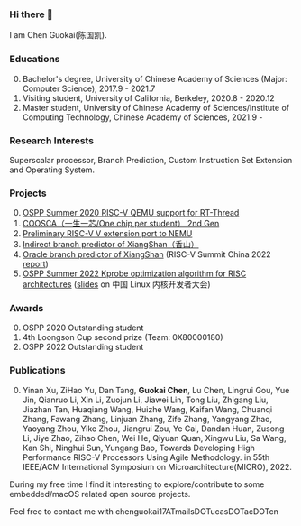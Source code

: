 ### Hi there 👋

I am Chen Guokai(陈国凯).

### Educations

0. Bachelor's degree, University of Chinese Academy of Sciences (Major: Computer Science), 2017.9 - 2021.7
1. Visiting student, University of California, Berkeley, 2020.8 - 2020.12
2. Master student, University of Chinese Academy of Sciences/Institute of Computing Technology, Chinese Academy of Sciences, 2021.9 - 

### Research Interests

Superscalar processor, Branch Prediction, Custom Instruction Set Extension and Operating System.

### Projects

0. [OSPP Summer 2020 RISC-V QEMU support for RT-Thread](https://www.bilibili.com/video/BV19K4y1j7jR)
1. [COOSCA（一生一芯/One chip per student） 2nd Gen](https://github.com/chenguokai/mb-core)
2. [Preliminary RISC-V V extension port to NEMU](https://github.com/OpenXiangShan/NEMU/tree/master/src/isa/riscv64/instr/rvv)
3. [Indirect branch predictor of XiangShan（香山）](https://github.com/OpenXiangShan/XiangShan/tree/master/src/main/scala/xiangshan/frontend)
4. [Oracle branch predictor of XiangShan](https://github.com/OpenXiangShan/XiangShan/tree/decoupled-oracle/src/main/scala/xiangshan/frontend) (RISC-V Summit China 2022 [report](https://www.bilibili.com/video/BV1BU4y1z7Xo/))
5. [OSPP Summer 2022 Kprobe optimization algorithm for RISC architectures](https://summer-ospp.ac.cn/#/org/prodetail/22b970495) ([slides](https://github.com/chenguokai/chenguokai/blob/master/Kprobe优化算法16_9.pptx) on 中国 Linux 内核开发者大会)

### Awards

0. OSPP 2020 Outstanding student
1. 4th Loongson Cup second prize (Team: 0X80000180)
2. OSPP 2022 Outstanding student

### Publications

0. Yinan Xu, ZiHao Yu, Dan Tang, **Guokai Chen**, Lu Chen, Lingrui Gou, Yue Jin, Qianruo Li, Xin Li, Zuojun Li, Jiawei Lin, Tong Liu, Zhigang Liu, Jiazhan Tan, Huaqiang Wang, Huizhe Wang, Kaifan Wang, Chuanqi Zhang, Fawang Zhang, Linjuan Zhang, Zife Zhang, Yangyang Zhao, Yaoyang Zhou, Yike Zhou, Jiangrui Zou, Ye Cai, Dandan Huan, Zusong Li, Jiye Zhao, Zihao Chen, Wei He, Qiyuan Quan, Xingwu Liu, Sa Wang, Kan Shi, Ninghui Sun, Yungang Bao, Towards Developing High Performance RISC-V Processors Using Agile Methodology. in 55th IEEE/ACM International Symposium on Microarchitecture(MICRO), 2022.

During my free time I find it interesting to explore/contribute to some embedded/macOS related open source projects.

Feel free to contact me with chenguokai17ATmailsDOTucasDOTacDOTcn

<!--
**chenguokai/chenguokai** is a ✨ _special_ ✨ repository because its `README.md` (this file) appears on your GitHub profile.

Here are some ideas to get you started:

- 🔭 I’m currently working on ...
- 🌱 I’m currently learning ...
- 👯 I’m looking to collaborate on ...
- 🤔 I’m looking for help with ...
- 💬 Ask me about ...
- 📫 How to reach me: ...
- 😄 Pronouns: ...
- ⚡ Fun fact: ...
-->
